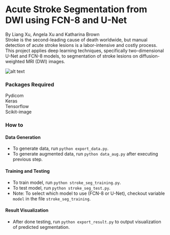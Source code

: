 # Acute Stroke Segmentation from DWI using FCN-8 and U-Net
By Liang Xu, Angela Xu and Katharina Brown  
Stroke is the second-leading cause of death worldwide, but manual detection of acute stroke lesions is a labor-intensive and costly process. This project applies deep learning techniques, specifically two-dimensional U-Net and FCN-8 models, to segmentation of stroke lesions on diffusion-weighted MRI (DWI) images. 

![alt text](https://github.com/leonxu0910/DWIStrokeSegmentation/blob/master/img/sample_img.png)  

### Packages Required
Pydicom  
Keras  
Tensorflow  
Scikit-image

### How to
#### Data Generation
* To generate data, run ```python export_data.py```.  
* To generate augmented data, run ```python data_aug.py``` after executing previous step.  

#### Training and Testing
* To train model, run ```python stroke_seg_training.py```.
* To test model, run ```python stroke_seg_test.py```.
* Note: To select which model to use (FCN-8 or U-Net), checkout variable ```model``` in the file ```stroke_seg_training```. 

#### Result Visualization
* After done testing, run ```python export_result.py``` to output visualization of predicted segmentation. 
